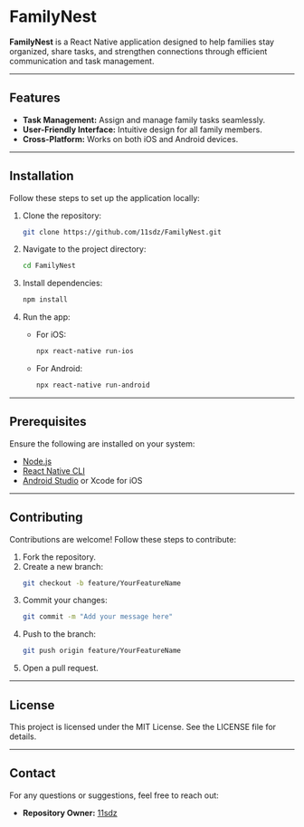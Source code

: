 # FamilyNest

**FamilyNest** is a React Native application designed to help families stay organized, share tasks, and strengthen connections through efficient communication and task management.

---

## Features

- **Task Management:** Assign and manage family tasks seamlessly.
- **User-Friendly Interface:** Intuitive design for all family members.
- **Cross-Platform:** Works on both iOS and Android devices.

---

## Installation

Follow these steps to set up the application locally:

1. Clone the repository:
   ```bash
   git clone https://github.com/11sdz/FamilyNest.git
   ```

2. Navigate to the project directory:
   ```bash
   cd FamilyNest
   ```

3. Install dependencies:
   ```bash
   npm install
   ```

4. Run the app:
   - For iOS:
     ```bash
     npx react-native run-ios
     ```
   - For Android:
     ```bash
     npx react-native run-android
     ```

---

## Prerequisites

Ensure the following are installed on your system:

- [Node.js](https://nodejs.org/)
- [React Native CLI](https://reactnative.dev/docs/environment-setup)
- [Android Studio](https://developer.android.com/studio) or Xcode for iOS

---

## Contributing

Contributions are welcome! Follow these steps to contribute:

1. Fork the repository.
2. Create a new branch:
   ```bash
   git checkout -b feature/YourFeatureName
   ```
3. Commit your changes:
   ```bash
   git commit -m "Add your message here"
   ```
4. Push to the branch:
   ```bash
   git push origin feature/YourFeatureName
   ```
5. Open a pull request.

---

## License

This project is licensed under the MIT License. See the LICENSE file for details.

---

## Contact

For any questions or suggestions, feel free to reach out:

- **Repository Owner:** [11sdz](https://github.com/11sdz)

